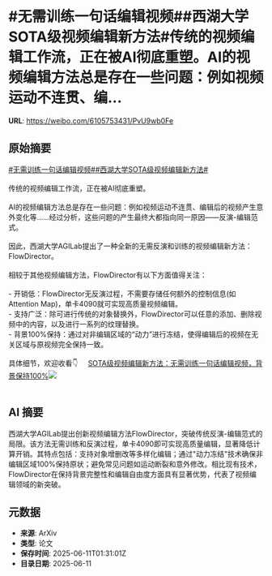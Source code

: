 # #无需训练一句话编辑视频##西湖大学SOTA级视频编辑新方法#传统的视频编辑工作流，正在被AI彻底重塑。AI的视频编辑方法总是存在一些问题：例如视频运动不连贯、编...

**URL**: https://weibo.com/6105753431/PvU9wb0Fe

## 原始摘要

<a href="https://m.weibo.cn/search?containerid=231522type%3D1%26t%3D10%26q%3D%23%E6%97%A0%E9%9C%80%E8%AE%AD%E7%BB%83%E4%B8%80%E5%8F%A5%E8%AF%9D%E7%BC%96%E8%BE%91%E8%A7%86%E9%A2%91%23&amp;extparam=%23%E6%97%A0%E9%9C%80%E8%AE%AD%E7%BB%83%E4%B8%80%E5%8F%A5%E8%AF%9D%E7%BC%96%E8%BE%91%E8%A7%86%E9%A2%91%23" data-hide=""><span class="surl-text">#无需训练一句话编辑视频#</span></a><a href="https://m.weibo.cn/search?containerid=231522type%3D1%26t%3D10%26q%3D%23%E8%A5%BF%E6%B9%96%E5%A4%A7%E5%AD%A6SOTA%E7%BA%A7%E8%A7%86%E9%A2%91%E7%BC%96%E8%BE%91%E6%96%B0%E6%96%B9%E6%B3%95%23&amp;extparam=%23%E8%A5%BF%E6%B9%96%E5%A4%A7%E5%AD%A6SOTA%E7%BA%A7%E8%A7%86%E9%A2%91%E7%BC%96%E8%BE%91%E6%96%B0%E6%96%B9%E6%B3%95%23" data-hide=""><span class="surl-text">#西湖大学SOTA级视频编辑新方法#</span></a><br><br>传统的视频编辑工作流，正在被AI彻底重塑。<br><br>AI的视频编辑方法总是存在一些问题：例如视频运动不连贯、编辑后的视频产生意外变化等……经过分析，这些问题的产生最终大都指向同一原因——反演-编辑范式。<br><br>因此，西湖大学AGILab提出了一种全新的无需反演和训练的视频编辑新方法：FlowDirector。<br><br>相较于其他视频编辑方法，FlowDirector有以下方面值得关注：<br><br>- 开销低：FlowDirector无反演过程，不需要存储任何额外的控制信息(如Attention Map)，单卡4090就可实现高质量视频编辑。<br>- 支持广泛：除可进行传统的对象替换外，FlowDirector可以任意的添加、删除视频中的内容，以及进行一系列的纹理替换。<br>- 背景100%保持：通过对非编辑区域的“动力”进行冻结，使得编辑后的视频在无关区域与原视频完全保持一致。<br><br>具体细节，欢迎收看👇 <a href="https://weibo.com/ttarticle/p/show?id=2309405176040221180206" data-hide=""><span class="url-icon"><img style="width: 1rem;height: 1rem" src="https://h5.sinaimg.cn/upload/2015/09/25/3/timeline_card_small_article_default.png" referrerpolicy="no-referrer"></span><span class="surl-text">SOTA级视频编辑新方法：无需训练一句话编辑视频，背景保持100%</span></a><img style="" src="https://tvax2.sinaimg.cn/large/006Fd7o3gy1i2a9vk4ifoj30gw09ijsc.jpg" referrerpolicy="no-referrer"><br><br>

## AI 摘要

西湖大学AGILab提出创新视频编辑方法FlowDirector，突破传统反演-编辑范式的局限。该方法无需训练和反演过程，单卡4090即可实现高质量编辑，显著降低计算开销。其特点包括：支持对象增删改等多样化编辑；通过"动力冻结"技术确保非编辑区域100%保持原状；避免常见问题如运动断裂和意外修改。相比现有技术，FlowDirector在保持背景完整性和编辑自由度方面具有显著优势，代表了视频编辑领域的新突破。

## 元数据

- **来源**: ArXiv
- **类型**: 论文
- **保存时间**: 2025-06-11T01:31:01Z
- **目录日期**: 2025-06-11
